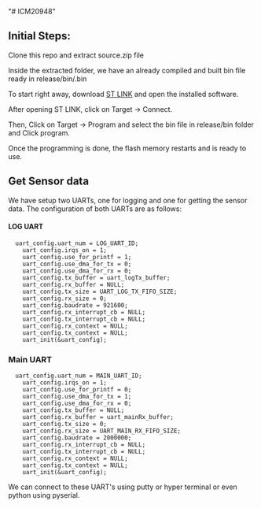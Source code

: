 "# ICM20948"

## Initial Steps:

Clone this repo and extract source.zip file

Inside the extracted folder, we have an already compiled and built bin file ready in release/bin/<filename>.bin
  
To start right away, download [ST LINK](http://www.st.com/en/development-tools/stsw-link004.html) and open the installed software.

After opening ST LINK, click on Target -> Connect.

Then, Click on Target -> Program and select the bin file in release/bin folder and Click program.

Once the programming is done, the flash memory restarts and is ready to use.

## Get Sensor data

We have setup two UARTs, one for logging and one for getting the sensor data. The configuration of both UARTs are as follows:

#### LOG UART
```
  uart_config.uart_num = LOG_UART_ID;
	uart_config.irqs_on = 1;
	uart_config.use_for_printf = 1;
	uart_config.use_dma_for_tx = 0;
	uart_config.use_dma_for_rx = 0;
	uart_config.tx_buffer = uart_logTx_buffer;
	uart_config.rx_buffer = NULL;
	uart_config.tx_size = UART_LOG_TX_FIFO_SIZE;
	uart_config.rx_size = 0;
	uart_config.baudrate = 921600;
	uart_config.rx_interrupt_cb = NULL;
	uart_config.tx_interrupt_cb = NULL;
	uart_config.rx_context = NULL;    
	uart_config.tx_context = NULL;
	uart_init(&uart_config);
```

### Main UART
```
  uart_config.uart_num = MAIN_UART_ID;
	uart_config.irqs_on = 1;
	uart_config.use_for_printf = 0;
	uart_config.use_dma_for_tx = 1;
	uart_config.use_dma_for_rx = 0;
	uart_config.tx_buffer = NULL;
	uart_config.rx_buffer = uart_mainRx_buffer;
	uart_config.tx_size = 0;
	uart_config.rx_size = UART_MAIN_RX_FIFO_SIZE;
	uart_config.baudrate = 2000000;
	uart_config.rx_interrupt_cb = NULL;
	uart_config.tx_interrupt_cb = NULL;
	uart_config.rx_context = NULL;    
	uart_config.tx_context = NULL;
	uart_init(&uart_config);  
```

We can connect to these UART's using putty or hyper terminal or even python using pyserial.
